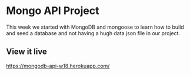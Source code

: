 # Mongo API Project

This week we started with MongoDB and mongoose to learn how to build and seed a database and not having a hugh data.json file in our project.

## View it live

https://mongodb-api-w18.herokuapp.com/

